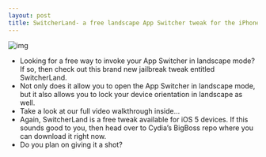 ```yaml
---
layout: post
title: SwitcherLand- a free landscape App Switcher tweak for the iPhone
---
```

![img](http://media.idownloadblog.com/wp-content/uploads/2012/03/SwitcherLand-Screenshot.jpg)
* Looking for a free way to invoke your App Switcher in landscape mode? If so, then check out this brand new jailbreak tweak entitled SwitcherLand.
* Not only does it allow you to open the App Switcher in landscape mode, but it also allows you to lock your device orientation in landscape as well.
* Take a look at our full video walkthrough inside…
* Again, SwitcherLand is a free tweak available for iOS 5 devices. If this sounds good to you, then head over to Cydia’s BigBoss repo where you can download it right now.
* Do you plan on giving it a shot?

